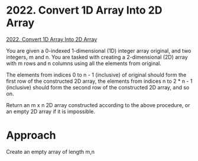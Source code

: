 # 2022. Convert 1D Array Into 2D Array
[2022. Convert 1D Array Into 2D Array](https://leetcode.com/problems/convert-1d-array-into-2d-array/)

You are given a 0-indexed 1-dimensional (1D) integer array original, and two integers, m and n. You are tasked with creating a 2-dimensional (2D) array with  m rows and n columns using all the elements from original.

The elements from indices 0 to n - 1 (inclusive) of original should form the first row of the constructed 2D array, the elements from indices n to 2 * n - 1 (inclusive) should form the second row of the constructed 2D array, and so on.

Return an m x n 2D array constructed according to the above procedure, or an empty 2D array if it is impossible.

 # Approach
Create an empty array of length m,n


 
